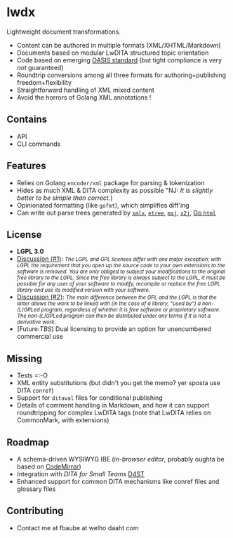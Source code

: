 # lwdx
Lightweight document transformations.
* Content can be authored in multiple formats (XML/XHTML/Markdown)
* Documents based on modular LwDITA structured topic orientation  
* Code based on emerging [OASIS standard](https://github.com/oasis-open/dita-lightweight) (but tight compliance is very _not_ guaranteed) 
* Roundtrip conversions among all three formats for authoring+publishing freedom+flexibility 
* Straightforward handling of XML mixed content  
* Avoid the horrors of Golang XML annotations !
## Contains 
* API
* CLI commands 
## Features
* Relies on Golang `encoder/xml` package for parsing & tokenization
* Hides as much XML & DITA complexity as possible "NJ: _It is slightly better to be simple than correct._)
* Opinionated formatting (like `gofmt`), which simplifies diff'ing 
* Can write out parse trees generated by [`xmlx`](https://github.com/jteeuwen/go-pkg-xmlx), [`etree`](https://github.com/beevik/etree), [`mxj`](https://github.com/clbanning/mxj), [`x2j`](https://github.com/clbanning/mxj/tree/master/x2j), [Go `html`](https://godoc.org/golang.org/x/net/html)
## License
* __LGPL 3.0__
* [Discussion (#1)](https://www.whitesourcesoftware.com/whitesource-blog/top-10-gpl-questions-answered/): <i><small>The LGPL and GPL licenses differ with one major exception; with LGPL the requirement that you open up the source code to your own extensions to the software is removed. You are only obliged to subject your modifications to the original free library to the LGPL. Since the free library is always subject to the LGPL, it must be possible for any user of your software to modify, recompile or replace the free LGPL library and use its modified version with your software.</small></i>
* [Discussion (#2)](https://en.wikipedia.org/wiki/GNU_Lesser_General_Public_License): <i><small>The main difference between the GPL and the LGPL is that the latter allows the work to be linked with (in the case of a library, "used by") a  non-(L)GPLed program, regardless of whether it is free software or proprietary software. The non-(L)GPLed program can then be distributed under any terms if it is not a derivative work.</small></i>
* (Future:_TBS_) Dual licensing to provide an option for unencumbered commercial use 
## Missing
* Tests =:-O 
* XML entity substitutions (but didn't you get the memo? yer sposta use DITA `conref`)
* Support for `ditaval` files for conditional publishing 
* Details of comment handling in Markdown, and how it can support roundtripping for complex LwDITA tags (note that LwDITA relies on CommonMark, with extensions) 
## Roadmap 
* A schema-driven WYSIWYG IBE (_in-browser editor_, probably oughta be based on [CodeMirror](https://codemirror.net/demo/xmlcomplete.html)) 
* Integration with _DITA for Small Teams_ [D4ST](http://www.dita-for-small-teams.org/)
* Enhanced support for common DITA mechanisms like conref files and glossary files 
## Contributing
* Contact me at fbaube at welho daaht com 
